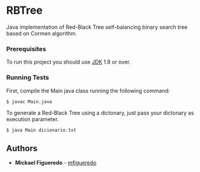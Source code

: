 # RBTree
Java implementation of Red-Black Tree self-balancing binary search tree based on Cormen algorithm.

### Prerequisites

To run this project you should use  [JDK](http://www.oracle.com/technetwork/java/javase/downloads/index.html) 1.8 or over.

### Running Tests

First, compile the Main java class running the following command:

```
$ javac Main.java
```

To generate a Red-Black Tree using a dictonary, just pass your dictonary as execution parameter.

```
$ java Main dicionario.txt
```


## Authors

* **Mickael Figueredo** - [mfigueredo](http://buscatextual.cnpq.br/buscatextual/visualizacv.do?id=K8741438E2)

